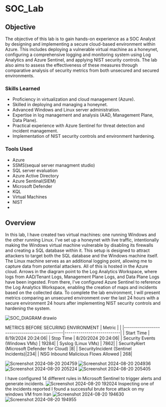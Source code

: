 # SOC_Lab

## Objective
The objective of this lab is to gain hands-on experience as a SOC Analyst by designing and implementing a secure cloud-based environment within Azure. This includes deploying a vulnerable virtual machine as a honeynet, configuring a comprehensive logging and monitoring system using Log Analytics and Azure Sentinel, and applying NIST security controls. The lab also aims to assess the effectiveness of these measures through comparative analysis of security metrics from both unsecured and secured environments.

### Skills Learned

- Proficiency in virtualization and cloud management (Azure).
- Skilled in deploying and managing a honeynet.
- Advanced Windows and Linux server administration.
- Expertise in log management and analysis (AAD, Management Plane, Data Plane).
- Practical experience with Azure Sentinel for threat detection and incident management.
- Implementation of NIST security controls and environment hardening.
  
### Tools Used
- Azure
- SSMS(sequal server managment studio)
- SQL server evaluation
- Azure Active Directory
- Azure Sentinal(SIEM)
- Microsoft Defender
- KQL
- Virtual Machines
- NIST
- 
## Overview
In this lab, I have created two virtual machines: one running Windows and the other running Linux. I've set up a honeynet with live traffic, intentionally making the Windows virtual machine vulnerable by disabling its firewalls and creating a SQL database within it. This setup is designed to attract attackers to target both the SQL database and the Windows machine itself. The Linux machine serves as an additional logging point, allowing me to capture data from potential attackers. All of this is hosted in the Azure cloud. Arrows in the diagram point to the Log Analytics Workspace, where logs from AAD/Tenant Logs, Management Plane Logs, and Data Plane Logs have been ingested. From there, I've configured Azure Sentinel to reference the Log Analytics Workspace, enabling the creation of maps and incidents based on the collected data. To complete the lab environment, I will present metrics comparing an unsecured environment over the last 24 hours with a secure environment 24 hours after implementing NIST security controls and hardening the system.

![SOC_DIAGRAM drawio](https://github.com/user-attachments/assets/44a174e7-c372-48eb-adba-0d99c9c2be28)

METRICS BEFORE SECURING ENVIRONMENT 
| Metric                                         |         |
|-----------------------------------------------|----------------------------|
| Start Time  | 8/19/2024 20:24:06|
| Stop Time  | 8/20/2024 20:24:06|
| Security Events (Windows VMs)    | 19284|
| Syslog (Linux VMs)   | 7862|
| SecurityAlert (Microsoft Defender for Cloud)    |8|
| SecurityIncident (Sentinel Incidents)|234|
| NSG Inbound Malicious Flows Allowed  | 268|

![Screenshot 2024-08-20 204759](https://github.com/user-attachments/assets/c6aac3fa-1a13-463b-a526-621ea0b00ae7)
![Screenshot 2024-08-20 204936](https://github.com/user-attachments/assets/08b470da-a04d-4e64-9a12-af0ea1a4a7bc)
![Screenshot 2024-08-20 205224](https://github.com/user-attachments/assets/bd4edf7d-3ec2-481a-a965-139752c4c3b5)
![Screenshot 2024-08-20 205405](https://github.com/user-attachments/assets/d2c62c1e-5d82-447b-bde6-56353f5c4980)

I have configured 14 different rules in Microsoft Sentinel to trigger alerts and generate incidents.
![Screenshot 2024-08-20 192024](https://github.com/user-attachments/assets/bef43d1a-c208-448a-b2c9-2b75799b6701)
Inspecting one of the incidents reported I found a successful brute force attack on my windows VM from Iran
![Screenshot 2024-08-20 194630](https://github.com/user-attachments/assets/49c79b02-8b73-4eba-b3aa-be5322467e57)
![Screenshot 2024-08-20 194955](https://github.com/user-attachments/assets/fdaf4400-03cd-4923-901f-4733b1184e08)

















